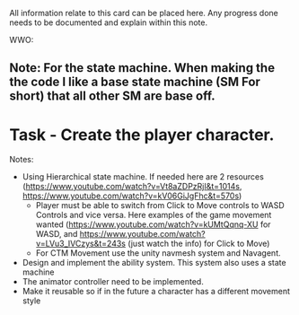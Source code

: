 All information relate to this card can be placed here. Any progress done needs to be documented and explain within this note.

WWO:
## Note: For the state machine. When making the the code I like a base state machine (SM For short) that all other SM are base off. 
# Task - Create the player character.
Notes: 
- Using Hierarchical state machine. If needed here are 2 resources (https://www.youtube.com/watch?v=Vt8aZDPzRjI&t=1014s, https://www.youtube.com/watch?v=kV06GiJgFhc&t=570s) 
	- Player must be able to switch from Click to Move controls to WASD Controls and vice versa. Here examples of the game movement wanted (https://www.youtube.com/watch?v=kUMtQqnq-XU for WASD, and https://www.youtube.com/watch?v=LVu3_IVCzys&t=243s (just watch the info) for Click to Move)
	- For CTM Movement use the unity navmesh system and Navagent.
- Design and implement the ability system. This system also uses a state machine
- The animator controller need to be implemented.
- Make it reusable so if in the future a character has a different movement style 

